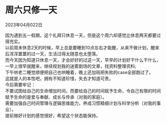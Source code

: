 # 周六只修一天
<div class="date">2023年04月022日</div>

因为遇到五一假期，这个礼拜只休息一天，但是这个周六却感觉比休息两天都要过得充实。</br>
以前周末休息2天的时候，早上总是要睡到10点左右才能醒，从来不做计划，醒来后浑浑噩噩的过一天，生活过得太随意也太堕落。</br>
而今天因为知道只休息一天，才会好好的过这一天，早早的计划好干什么干什么，一早上很早就醒来，继续规划我的迷雾剧场的文章，找资料整理资料; </br>
下午哄老二睡觉顺便把自己也哄睡着，晚上还加班把失败的case全部跑过了。</br>
这就是人的本性吧，拥有不知道珍惜，失去才知道可贵。</br>
今后需要牢记：</br>
不要试图给自己的生命增加时间，而要给自己的时间赋予生命，令自己有限的时间赋予生命的是爱与奉献、成长与传承（对我的家庭）。</br>
需要加强自己时间管理与逻辑思维能力，养成习惯精细计划与科学分析（对我的事业）。<br>
提前做好计划的感觉很好，希望这个状态能保持。
